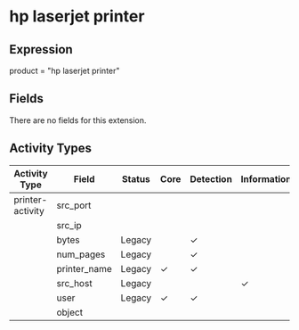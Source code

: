 hp laserjet printer
===================

Expression
----------

product = "hp laserjet printer"

Fields
------

There are no fields for this extension.

Activity Types
--------------

| Activity Type    | Field        | Status | Core     | Detection | Informational |
| ---------------- | ------------ | ------ | -------- | --------- | ------------- |
| printer-activity | src_port     |        |          |           |               |
|                  | src_ip       |        |          |           |               |
|                  | bytes        | Legacy |          | &#10003;  |               |
|                  | num_pages    | Legacy |          | &#10003;  |               |
|                  | printer_name | Legacy | &#10003; | &#10003;  |               |
|                  | src_host     | Legacy |          |           | &#10003;      |
|                  | user         | Legacy | &#10003; | &#10003;  |               |
|                  | object       |        |          |           |               |

